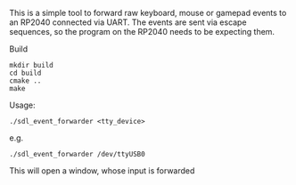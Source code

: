 This is a simple tool to forward raw keyboard, mouse or gamepad
events to an RP2040 connected via UART. The events are sent via escape sequences, so the program on the RP2040 needs to be expecting them.

Build

```shell
mkdir build
cd build
cmake ..
make
```
Usage:

```
./sdl_event_forwarder <tty_device>
```

e.g.

```shell
./sdl_event_forwarder /dev/ttyUSB0
```

This will open a window, whose input is forwarded